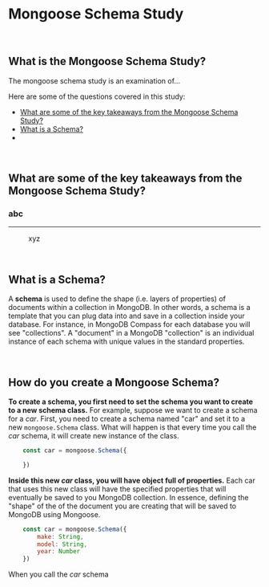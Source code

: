 # Mongoose Schema Study

<br>

## What is the Mongoose Schema Study?
The mongoose schema study is an examination of...

Here are some of the questions covered in this study:

* [What are some of the key takeaways from the Mongoose Schema Study?](#What-are-some-of-the-key-takeaways-from-the-Mongoose-Schema-Study)
* [What is a Schema?](#What-is-a-Schema)
* [](#)





<br>

## What are some of the key takeaways from the Mongoose Schema Study?

<dl>

### abc
------

<dd>
xyz
</dd>


<dl>




<br>

## What is a Schema?
A **schema** is used to define the shape (i.e. layers of properties) of documents within a collection in MongoDB. In other words, a schema is a template that you can plug data into and save in a collection inside your database. For instance, in MongoDB Compass for each database you will see "collections". A "document" in a MongoDB "collection" is an individual instance of each schema with unique values in the standard properties.

<br>

## How do you create a Mongoose Schema?
**To create a schema, you first need to set the schema you want to create to a new schema class.** For example, suppose we want to create a schema for a *car*. First, you need to create a schema named "car" and set it to a new ```mongoose.Schema``` class. What will happen is that every time you call the *car* schema, it will create new instance of the class.
```JavaScript
    const car = mongoose.Schema({

    })
```
 **Inside this new *car* class, you will have object full of properties.** Each car that uses this new class will have the specified properties that will eventually be saved to you MongoDB collection. In essence, defining the "shape" of the of the document you are creating that will be saved to MongoDB using Mongoose.
```JavaScript
    const car = mongoose.Schema({
        make: String,
        model: String,
        year: Number
    })

```




When you call the *car* schema
